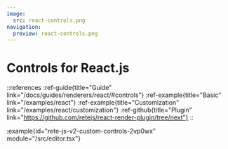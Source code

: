 ```yaml
---
image:
  src: react-controls.png
navigation:
  preview: react-controls.png
---
```


# Controls for React.js

::references
:ref-guide{title="Guide" link="/docs/guides/renderers/react/#controls"}
:ref-example{title="Basic" link="/examples/react"}
:ref-example{title="Customization" link="/examples/react/customization"}
:ref-github{title="Plugin" link="https://github.com/retejs/react-render-plugin/tree/next"}
::

:example{id="rete-js-v2-custom-controls-2vp0wx" module="/src/editor.tsx"}
